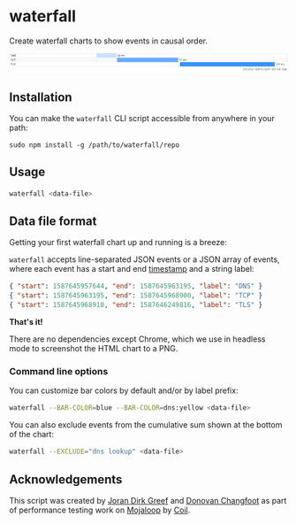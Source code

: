 # waterfall

Create waterfall charts to show events in causal order.

![An example network waterfall](https://github.com/DonChangfoot/waterfall/blob/master/example.png?raw=true)

## Installation

You can make the `waterfall` CLI script accessible from anywhere in your path:

```
sudo npm install -g /path/to/waterfall/repo
```

## Usage

```bash
waterfall <data-file>
```

## Data file format

Getting your first waterfall chart up and running is a breeze:

`waterfall` accepts line-separated JSON events or a JSON array of events, where
each event has a start and end [timestamp](https://developer.mozilla.org/en-US/docs/Web/JavaScript/Reference/Global_Objects/Date/now) and a string label:

```json
{ "start": 1587645957644, "end": 1587645963195, "label": "DNS" }
{ "start": 1587645963195, "end": 1587645968900, "label": "TCP" }
{ "start": 1587645968910, "end": 1587646249816, "label": "TLS" }
```

**That's it!**

There are no dependencies except Chrome, which we use in headless mode to screenshot the HTML chart to a PNG.


### Command line options

You can customize bar colors by default and/or by label prefix:

```bash
waterfall --BAR-COLOR=blue --BAR-COLOR=dns:yellow <data-file>
````

You can also exclude events from the cumulative sum shown at the bottom of the
chart:

```bash
waterfall --EXCLUDE="dns lookup" <data-file>
````

## Acknowledgements

This script was created by [Joran Dirk Greef](https://github.com/jorangreef) and [Donovan Changfoot](https://github.com/DonChangfoot) as part of performance testing work on [Mojaloop](https://mojaloop.io) by [Coil](https://coil.com).
